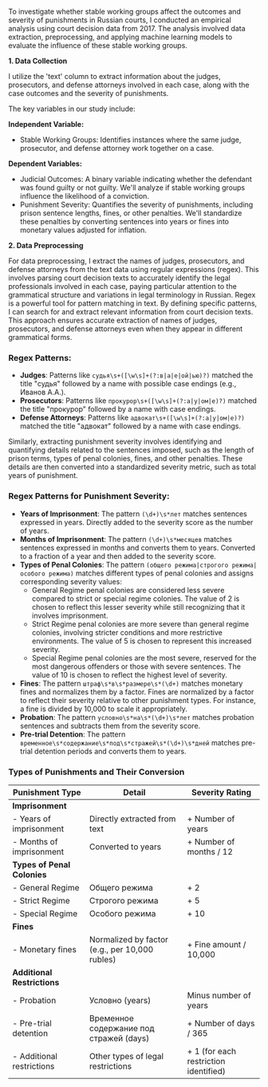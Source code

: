 To investigate whether stable working groups affect the outcomes and severity of punishments in Russian courts, I conducted an empirical analysis using court decision data from 2017. The analysis involved data extraction, preprocessing, and applying machine learning models to evaluate the influence of these stable working groups.

**1. Data Collection**

I utilize the 'text' column to extract information about the judges, prosecutors, and defense attorneys involved in each case, along with the case outcomes and the severity of punishments.

The key variables in our study include:

**Independent Variable:**
  - Stable Working Groups: Identifies instances where the same judge, prosecutor, and defense attorney work together on a case.

**Dependent Variables:**
  - Judicial Outcomes: A binary variable indicating whether the defendant was found guilty or not guilty. We'll analyze if stable working groups influence the likelihood of a conviction.
  - Punishment Severity: Quantifies the severity of punishments, including prison sentence lengths, fines, or other penalties. We'll standardize these penalties by converting sentences into years or fines into monetary values adjusted for inflation.


**2. Data Preprocessing**


For data preprocessing, I extract the names of judges, prosecutors, and defense attorneys from the text data using regular expressions (regex). This involves parsing court decision texts to accurately identify the legal professionals involved in each case, paying particular attention to the grammatical structure and variations in legal terminology in Russian. Regex is a powerful tool for pattern matching in text. By defining specific patterns, I can search for and extract relevant information from court decision texts. This approach ensures accurate extraction of names of judges, prosecutors, and defense attorneys even when they appear in different grammatical forms.

### Regex Patterns:

- **Judges**: Patterns like `судья\s+([\w\s]+(?:в|а|е|ой|ью)?)` matched the title "судья" followed by a name with possible case endings (e.g., Иванов А.А.).
- **Prosecutors**: Patterns like `прокурор\s+([\w\s]+(?:а|у|ом|е)?)` matched the title "прокурор" followed by a name with case endings.
- **Defense Attorneys**: Patterns like `адвокат\s+([\w\s]+(?:а|у|ом|е)?)` matched the title "адвокат" followed by a name with case endings.

Similarly, extracting punishment severity involves identifying and quantifying details related to the sentences imposed, such as the length of prison terms, types of penal colonies, fines, and other penalties. These details are then converted into a standardized severity metric, such as total years of punishment.

### Regex Patterns for Punishment Severity:

- **Years of Imprisonment**: The pattern `(\d+)\s*лет` matches sentences expressed in years. Directly added to the severity score as the number of years.
- **Months of Imprisonment**: The pattern `(\d+)\s*месяцев` matches sentences expressed in months and converts them to years. Converted to a fraction of a year and then added to the severity score.
- **Types of Penal Colonies**: The pattern `(общего режима|строгого режима|особого режима)` matches different types of penal colonies and assigns corresponding severity values:
  - General Regime penal colonies are considered less severe compared to strict or special regime colonies. The value of 2 is chosen to reflect this lesser severity while still recognizing that it involves imprisonment.
  - Strict Regime penal colonies are more severe than general regime colonies, involving stricter conditions and more restrictive environments. The value of 5 is chosen to represent this increased severity.
  - Special Regime penal colonies are the most severe, reserved for the most dangerous offenders or those with severe sentences. The value of 10 is chosen to reflect the highest level of severity.
- **Fines**: The pattern `штраф\s*в\s*размере\s*(\d+)` matches monetary fines and normalizes them by a factor. Fines are normalized by a factor to reflect their severity relative to other punishment types. For instance, a fine is divided by 10,000 to scale it appropriately.
- **Probation**: The pattern `условно\s*на\s*(\d+)\s*лет` matches probation sentences and subtracts them from the severity score.
- **Pre-trial Detention**: The pattern `временное\s*содержание\s*под\s*стражей\s*(\d+)\s*дней` matches pre-trial detention periods and converts them to years.

### Types of Punishments and Their Conversion

| Punishment Type         | Detail                                           | Severity Rating                     |
|-------------------------|--------------------------------------------------|-------------------------------------|
| **Imprisonment**        |                                                  |                                     |
| - Years of imprisonment | Directly extracted from text                     | + Number of years                   |
| - Months of imprisonment| Converted to years                               | + Number of months / 12             |
| **Types of Penal Colonies** |                                             |                                     |
| - General Regime        | Общего режима                                    | + 2                                 |
| - Strict Regime         | Строгого режима                                  | + 5                                 |
| - Special Regime        | Особого режима                                   | + 10                                |
| **Fines**               |                                                  |                                     |
| - Monetary fines        | Normalized by factor (e.g., per 10,000 rubles)   | + Fine amount / 10,000              |
| **Additional Restrictions**|                                              |                                     |
| - Probation             | Условно (years)                                  | Minus number of years               |
| - Pre-trial detention   | Временное содержание под стражей (days)          | + Number of days / 365              |
| - Additional restrictions| Other types of legal restrictions               | + 1 (for each restriction identified) |
